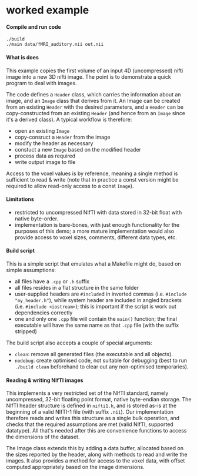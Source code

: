 # worked example

#### Compile and run code
```
./build
./main data/fMRI_auditory.nii out.nii
```


#### What is does
This example copies the first volume of an input 4D (uncompressed) nifti image
into a new 3D nifti image. The point is to demonstrate a quick program to deal
with images.


The code defines a `Header` class, which carries the information about an
image, and an `Image` class that derives from it. An Image can be created from
an existing `Header` with the desired parameters, and a `Header` can be
copy-constructed from an existing `Header` (and hence from an `Image` since
it's a derived class). A typical workflow is therefore:

- open an existing `Image`
- copy-consruct a `Header` from the image
- modify the header as necessary
- constuct a new `Image` based on the modified header
- process data as required
- write output image to file

Access to the voxel values is by reference, meaning a single method is
sufficient to read & write (note that in practice a const version might be
required to allow read-only access to a const `Image`).


#### Limitations

- restricted to uncompressed NIfTI with data stored in 32-bit float with native
  byte-order.
- implementation is bare-bones, with just enough functionality for the purposes
  of this demo; a more mature implementation would also provide access to voxel
  sizes, comments, different data types, etc.


#### Build script

This is a simple script that emulates what a Makefile might do, based on simple
assumptions:

- all files have a `.cpp` or `.h` suffix
- all files resides in a flat structure in the same folder
- user-supplied headers are `#include`d in inverted commas (i.e. `#include
  "my_header.h"`), while system header are included in angled brackets (i.e.
  `#include <iostream>`); this is important if the script is work out
  dependencies correctly
- one and only one `.cpp` file will contain the `main()` function; the
  final executable will have the same name as that `.cpp` file (with the suffix
  stripped)


The build script also accepts a couple of special arguments:

- `clean`: remove all generated files (the executable and all objects).
- `nodebug`: create optimised code, not suitable for debugging (best to run
  `./build clean` beforehand to clear out any non-optimised temporaries).


#### Reading & writing NIfTI images

This implements a very restricted set of the NIfTI standard, namely
uncompressed, 32-bit floating point format, native byte-endian storage. The
NIfTI header structure is defined in `nifti1.h`, and is stored as-is at the
beginning of a valid NIfTI-1 file (with suffix `.nii`). Our implementation
therefore reads and writes this structure as a single bulk operation, and
checks that the required assumptions are met (valid NIfTI, supported datatype).
All that's needed after this are convenience functions to access the dimensions
of the dataset. 

The Image class extends this by adding a data buffer, allocated based on the
sizes reported by the header, along with methods to read and write the images.
It also provides a method for access to the voxel data, with offset computed
appropriately based on the image dimensions. 



